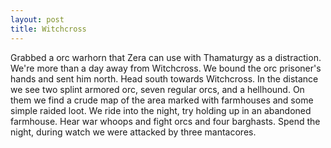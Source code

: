 ```yaml
---
layout: post
title: Witchcross
--- 
```

Grabbed a orc warhorn that Zera can use with Thamaturgy as a distraction. We're more than a day away from Witchcross. We bound the orc prisoner's hands and sent him north. Head south towards Witchcross. In the distance we see two splint armored orc, seven regular orcs, and a hellhound. On them we find a crude map of the area marked with farmhouses and some simple raided loot. We ride into the night, try holding up in an abandoned farmhouse. Hear war whoops and fight orcs and four barghasts. Spend the night, during watch we were attacked by three mantacores.
